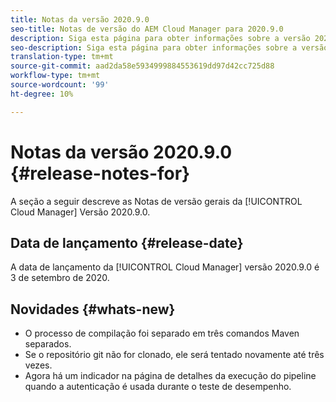 ```yaml
---
title: Notas da versão 2020.9.0
seo-title: Notas de versão do AEM Cloud Manager para 2020.9.0
description: Siga esta página para obter informações sobre a versão 2020.9.0 do Cloud Manager
seo-description: Siga esta página para obter informações sobre a versão 2020.9.0 do AEM Cloud Manager
translation-type: tm+mt
source-git-commit: aad2da58e5934999884553619dd97d42cc725d88
workflow-type: tm+mt
source-wordcount: '99'
ht-degree: 10%

---
```


# Notas da versão 2020.9.0 {#release-notes-for}

A seção a seguir descreve as Notas de versão gerais da [!UICONTROL Cloud Manager] Versão 2020.9.0.

## Data de lançamento {#release-date}

A data de lançamento da [!UICONTROL Cloud Manager] versão 2020.9.0 é 3 de setembro de 2020.

## Novidades {#whats-new}

* O processo de compilação foi separado em três comandos Maven separados.
* Se o repositório git não for clonado, ele será tentado novamente até três vezes.
* Agora há um indicador na página de detalhes da execução do pipeline quando a autenticação é usada durante o teste de desempenho.